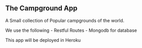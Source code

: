 ## The Campground App

A Small collection of Popular campgrounds of the world.

We use the following
    - Restful Routes
    - Mongodb for database

This app will be deployed in Heroku
